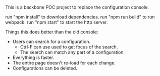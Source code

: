 This is a backbone POC project to replace the configuration console.

run "npm install" to download dependencies.
run "npm run build" to run webpack.
run "npm start" to start the http server.

Things this does better than the old console:
* Users can search for a configuration.
    * Ctrl-F can use used to get focus of the search.
    * The search can match any part of a configuration.
* Everything is faster.
* The entire page doesn't re-load for each change.
* Configurations can be deleted.

